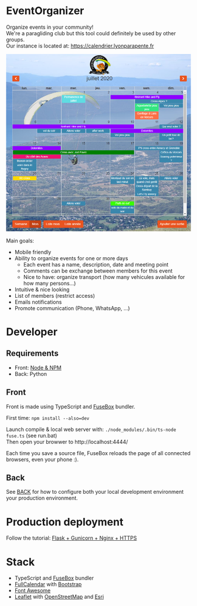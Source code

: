 # EventOrganizer

Organize events in your community!  
We're a paragliding club but this tool could definitely be used by other groups.  
Our instance is located at: https://calendrier.lyonparapente.fr

![Screenshot](https://github.com/LyonParapente/EventOrganizer/raw/master/screenshot.png)

Main goals:
* Mobile friendly
* Ability to organize events for one or more days
  * Each event has a name, description, date and meeting point
  * Comments can be exchange between members for this event
  * Nice to have: organize transport (how many vehicules available for how many persons...)
* Intuitive & nice looking
* List of members (restrict access)
* Emails notifications
* Promote communication (Phone, WhatsApp, ...)


# Developer

## Requirements

* Front: [Node & NPM](https://nodejs.org/)
* Back: Python

## Front

Front is made using TypeScript and [FuseBox](https://fuse-box.org/) bundler.  

First time: `npm install --also=dev`

Launch compile & local web server with: `./node_modules/.bin/ts-node fuse.ts` (see run.bat)  
Then open your browwer to http://localhost:4444/

Each time you save a source file, FuseBox reloads the page of all connected browsers, even your phone :).


## Back

See [BACK](BACK.md) for how to configure both your local development environment your production environment.

# Production deployment

Follow the tutorial: [Flask + Gunicorn + Nginx + HTTPS](VPS.md)

# Stack

* TypeScript and [FuseBox](https://fuse-box.org/) bundler
* [FullCalendar](https://fullcalendar.io/) with [Bootstrap](https://getbootstrap.com)
* [Font Awesome](https://fontawesome.com/)
* [Leaflet](https://leafletjs.com) with [OpenStreetMap](https://www.openstreetmap.org/about) and [Esri](https://esri.github.io/esri-leaflet/)


